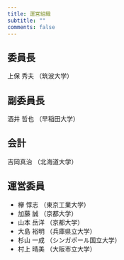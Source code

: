 ```yaml
---
title: 運営組織
subtitle: ""
comments: false
---
```


## 委員長

上保 秀夫 （筑波大学）

## 副委員長

酒井 哲也 （早稲田大学）

## 会計

吉岡真治 （北海道大学）

## 運営委員

- 欅 惇志 （東京工業大学）
- 加藤 誠 （京都大学）
- 山本 岳洋 （京都大学）
- 大島 裕明 （兵庫県立大学）
- 杉山 一成 （シンガポール国立大学）
- 村上 晴美 （大阪市立大学）
